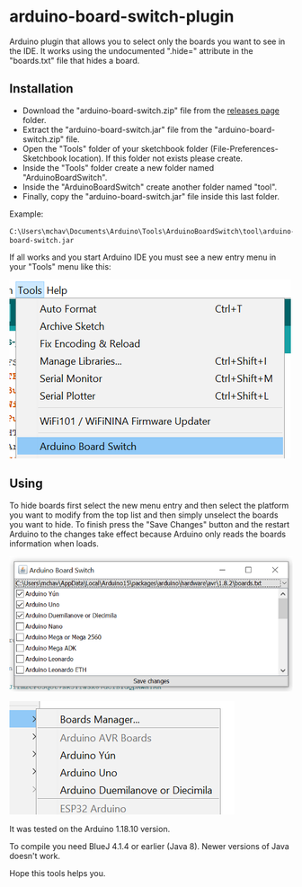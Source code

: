 # arduino-board-switch-plugin

Arduino plugin that allows you to select only the boards you want to see in the IDE. It works using the undocumented ".hide=" attribute in the "boards.txt" file that hides a board.

## Installation
- Download the "arduino-board-switch.zip" file from the [releases page](../../releases/latest) folder. 
- Extract the "arduino-board-switch.jar" file from the "arduino-board-switch.zip" file. 
- Open the "Tools" folder of your sketchbook folder (File-Preferences-Sketchbook location). If this folder not exists please create.
- Inside the "Tools" folder create a new folder named "ArduinoBoardSwitch".
- Inside the "ArduinoBoardSwitch" create another folder named "tool".
- Finally, copy the "arduino-board-switch.jar" file inside this last folder.

Example:
```
C:\Users\mchav\Documents\Arduino\Tools\ArduinoBoardSwitch\tool\arduino-board-switch.jar
```

If all works and you start Arduino IDE you must see a new entry menu in your "Tools" menu like this:

![Alt text](/screen3.png?raw=true "Arduino plugin menu")

## Using

To hide boards first select the new menu entry and then select the platform you want to modify from the top list and then simply unselect the boards you want to hide. To finish press the "Save Changes" button and the restart Arduino to the changes take effect because Arduino only reads the boards information when loads.

![Alt text](/screen1.png?raw=true "plugin running")

![Alt text](/screen2.png?raw=true "Arduino IDE screenshoot")

It was tested on the Arduino 1.18.10 version.

To compile you need BlueJ 4.1.4 or earlier (Java 8). Newer versions of Java doesn't work.

Hope this tools helps you.
